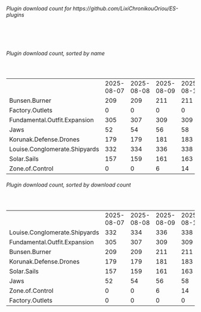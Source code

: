 <h6>Plugin download count for https://github.com/LixiChronikouOriou/ES-plugins</h6><br>
<br>
<h6>Plugin download count, sorted by name</h6><sub><sup><br>
<table>
	<tr>
		<td></td>
		<td>2025-08-07</td>
		<td>2025-08-08</td>
		<td>2025-08-09</td>
		<td>2025-08-10</td>
		<td>2025-08-11</td>
		<td>2025-08-12</td>
		<td>2025-08-13</td>
		<td>today +</td>
	</tr>
	<tr>
		<td>Bunsen.Burner</td>
		<td>209</td>
		<td>209</td>
		<td>211</td>
		<td>211</td>
		<td>211</td>
		<td>211</td>
		<td>217</td>
		<td>+ 6</td>
	</tr>
	<tr>
		<td>Factory.Outlets</td>
		<td>0</td>
		<td>0</td>
		<td>0</td>
		<td>0</td>
		<td>0</td>
		<td>0</td>
		<td>3</td>
		<td>+ 3</td>
	</tr>
	<tr>
		<td>Fundamental.Outfit.Expansion</td>
		<td>305</td>
		<td>307</td>
		<td>309</td>
		<td>309</td>
		<td>311</td>
		<td>313</td>
		<td>319</td>
		<td>+ 6</td>
	</tr>
	<tr>
		<td>Jaws</td>
		<td>52</td>
		<td>54</td>
		<td>56</td>
		<td>58</td>
		<td>58</td>
		<td>58</td>
		<td>64</td>
		<td>+ 6</td>
	</tr>
	<tr>
		<td>Korunak.Defense.Drones</td>
		<td>179</td>
		<td>179</td>
		<td>181</td>
		<td>183</td>
		<td>183</td>
		<td>185</td>
		<td>191</td>
		<td>+ 6</td>
	</tr>
	<tr>
		<td>Louise.Conglomerate.Shipyards</td>
		<td>332</td>
		<td>334</td>
		<td>336</td>
		<td>338</td>
		<td>338</td>
		<td>338</td>
		<td>344</td>
		<td>+ 6</td>
	</tr>
	<tr>
		<td>Solar.Sails</td>
		<td>157</td>
		<td>159</td>
		<td>161</td>
		<td>163</td>
		<td>163</td>
		<td>163</td>
		<td>169</td>
		<td>+ 6</td>
	</tr>
	<tr>
		<td>Zone.of.Control</td>
		<td>0</td>
		<td>0</td>
		<td>6</td>
		<td>14</td>
		<td>16</td>
		<td>20</td>
		<td>24</td>
		<td>+ 4</td>
	</tr>
</table>
</sub></sup>
<h6>Plugin download count, sorted by download count</h6><sub><sup><br>
<table>
	<tr>
		<td></td>
		<td>2025-08-07</td>
		<td>2025-08-08</td>
		<td>2025-08-09</td>
		<td>2025-08-10</td>
		<td>2025-08-11</td>
		<td>2025-08-12</td>
		<td>2025-08-13</td>
		<td>today +</td>
	</tr>
	<tr>
		<td>Louise.Conglomerate.Shipyards</td>
		<td>332</td>
		<td>334</td>
		<td>336</td>
		<td>338</td>
		<td>338</td>
		<td>338</td>
		<td>344</td>
		<td>+ 6</td>
	</tr>
	<tr>
		<td>Fundamental.Outfit.Expansion</td>
		<td>305</td>
		<td>307</td>
		<td>309</td>
		<td>309</td>
		<td>311</td>
		<td>313</td>
		<td>319</td>
		<td>+ 6</td>
	</tr>
	<tr>
		<td>Bunsen.Burner</td>
		<td>209</td>
		<td>209</td>
		<td>211</td>
		<td>211</td>
		<td>211</td>
		<td>211</td>
		<td>217</td>
		<td>+ 6</td>
	</tr>
	<tr>
		<td>Korunak.Defense.Drones</td>
		<td>179</td>
		<td>179</td>
		<td>181</td>
		<td>183</td>
		<td>183</td>
		<td>185</td>
		<td>191</td>
		<td>+ 6</td>
	</tr>
	<tr>
		<td>Solar.Sails</td>
		<td>157</td>
		<td>159</td>
		<td>161</td>
		<td>163</td>
		<td>163</td>
		<td>163</td>
		<td>169</td>
		<td>+ 6</td>
	</tr>
	<tr>
		<td>Jaws</td>
		<td>52</td>
		<td>54</td>
		<td>56</td>
		<td>58</td>
		<td>58</td>
		<td>58</td>
		<td>64</td>
		<td>+ 6</td>
	</tr>
	<tr>
		<td>Zone.of.Control</td>
		<td>0</td>
		<td>0</td>
		<td>6</td>
		<td>14</td>
		<td>16</td>
		<td>20</td>
		<td>24</td>
		<td>+ 4</td>
	</tr>
	<tr>
		<td>Factory.Outlets</td>
		<td>0</td>
		<td>0</td>
		<td>0</td>
		<td>0</td>
		<td>0</td>
		<td>0</td>
		<td>3</td>
		<td>+ 3</td>
	</tr>
</table>
</sub></sup>
